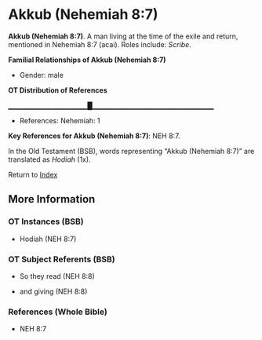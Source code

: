 # Akkub (Nehemiah 8:7)
**Akkub (Nehemiah 8:7)**. 
A man living at the time of the exile and return, mentioned in Nehemiah 8:7 (acai). 
Roles include: 
_Scribe_. 




**Familial Relationships of Akkub (Nehemiah 8:7)**


* Gender: male


**OT Distribution of References**

▁▁▁▁▁▁▁▁▁▁▁▁▁▁▁█▁▁▁▁▁▁▁▁▁▁▁▁▁▁▁▁▁▁▁▁▁▁▁
* References: Nehemiah: 1



**Key References for Akkub (Nehemiah 8:7)**: 
NEH 8:7. 


In the Old Testament (BSB), words representing “Akkub (Nehemiah 8:7)” are translated as 
*Hodiah* (1x). 




Return to [Index](00-Index.md)

## More Information

### OT Instances (BSB)

* Hodiah (NEH 8:7)



### OT Subject Referents (BSB)

* So they read (NEH 8:8)

* and giving (NEH 8:8)



### References (Whole Bible)

* NEH 8:7



